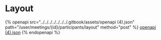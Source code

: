 # Layout

{% openapi src="../../../../../../../.gitbook/assets/openapi (4).json" path="/user/meetings/{id}/participants/layout" method="post" %}
[openapi (4).json](<../../../../../../../.gitbook/assets/openapi (4).json>)
{% endopenapi %}
